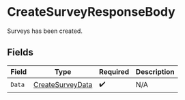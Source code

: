 # CreateSurveyResponseBody

Surveys has been created.


## Fields

| Field                                                         | Type                                                          | Required                                                      | Description                                                   |
| ------------------------------------------------------------- | ------------------------------------------------------------- | ------------------------------------------------------------- | ------------------------------------------------------------- |
| `Data`                                                        | [CreateSurveyData](../../Models/Requests/CreateSurveyData.md) | :heavy_check_mark:                                            | N/A                                                           |